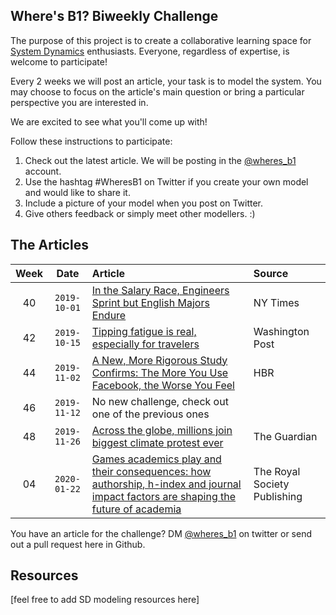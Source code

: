 ## Where's B1? Biweekly Challenge

The purpose of this project is to create a collaborative learning space for [System Dynamics](https://www.systemdynamics.org) enthusiasts. 
Everyone, regardless of expertise, is welcome to participate!

Every 2 weeks we will post an article, your task is to model the system. 
You may choose to focus on the article's main question or bring a particular perspective you are interested in. 

We are excited to see what you'll come up with!

Follow these instructions to participate:
1. Check out the latest article. We will be posting in the [@wheres_b1](https://twitter.com/wheres_b1) account. 
2. Use the hashtag #WheresB1 on Twitter if you create your own model and would like to share it.
3. Include a picture of your model when you post on Twitter. 
4. Give others feedback or simply meet other modellers. :)

## The Articles

| Week | Date | Article | Source
| :---: | :---: | :---| :---|
| 40 | `2019-10-01` | [In the Salary Race, Engineers Sprint but English Majors Endure](https://www.nytimes.com/2019/09/20/business/liberal-arts-stem-salaries.html) | NY Times |
| 42 | `2019-10-15` | [Tipping fatigue is real, especially for travelers](https://www.washingtonpost.com/business/economy/tipping-fatigue-is-real-especially-for-travelers/2019/10/11/aefb8bb8-eb9e-11e9-9c6d-436a0df4f31d_story.html) | Washington Post |
| 44 | `2019-11-02` | [A New, More Rigorous Study Confirms: The More You Use Facebook, the Worse You Feel](https://hbr.org/2017/04/a-new-more-rigorous-study-confirms-the-more-you-use-facebook-the-worse-you-feel?)| HBR |
| 46 | `2019-11-12` | No new challenge, check out one of the previous ones |
| 48 | `2019-11-26` | [Across the globe, millions join biggest climate protest ever ](https://www.theguardian.com/environment/2019/sep/21/across-the-globe-millions-join-biggest-climate-protest-ever) | The Guardian |
| 04 | `2020-01-22` | [Games academics play and their consequences: how authorship, h-index and journal impact factors are shaping the future of academia](https://royalsocietypublishing.org/doi/full/10.1098/rspb.2019.2047?af=R&#RSPB20192047C8) | The Royal Society Publishing |

You have an article for the challenge? DM [@wheres_b1](https://twitter.com/wheres_b1) on twitter or send out a pull request here in Github.

## Resources

[feel free to add SD modeling resources here]
